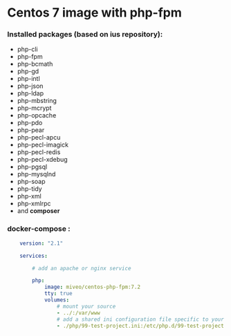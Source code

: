 # Centos 7 image with php-fpm

### Installed packages (based on ius repository):
 - php-cli
 - php-fpm
 - php-bcmath
 - php-gd
 - php-intl
 - php-json
 - php-ldap
 - php-mbstring
 - php-mcrypt
 - php-opcache
 - php-pdo
 - php-pear
 - php-pecl-apcu
 - php-pecl-imagick
 - php-pecl-redis
 - php-pecl-xdebug
 - php-pgsql
 - php-mysqlnd
 - php-soap
 - php-tidy
 - php-xml
 - php-xmlrpc
 - and **composer** 
 
### docker-compose : 
     
```yaml
    version: "2.1"

    services:

        # add an apache or nginx service

        php:
            image: miveo/centos-php-fpm:7.2
            tty: true
            volumes:
                # mount your source 
                - ../:/var/www
                # add a shared ini configuration file specific to your project
                - ./php/99-test-project.ini:/etc/php.d/99-test-project.ini
